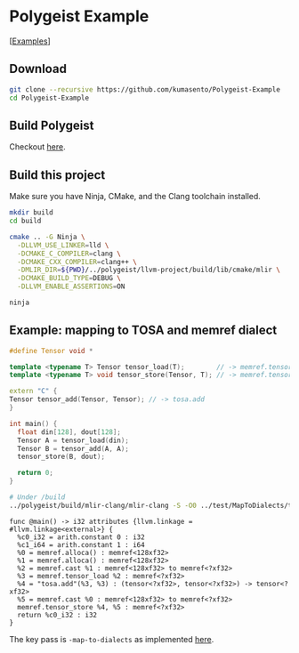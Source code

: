 # Polygeist Example

[[Examples](example)]

## Download

```sh
git clone --recursive https://github.com/kumasento/Polygeist-Example
cd Polygeist-Example
```

## Build Polygeist

Checkout [here](https://github.com/wsmoses/Polygeist).


## Build this project

Make sure you have Ninja, CMake, and the Clang toolchain installed.

```sh
mkdir build
cd build

cmake .. -G Ninja \
  -DLLVM_USE_LINKER=lld \
  -DCMAKE_C_COMPILER=clang \
  -DCMAKE_CXX_COMPILER=clang++ \
  -DMLIR_DIR=${PWD}/../polygeist/llvm-project/build/lib/cmake/mlir \
  -DCMAKE_BUILD_TYPE=DEBUG \
  -DLLVM_ENABLE_ASSERTIONS=ON

ninja
```


## Example: mapping to TOSA and memref dialect

```c++
#define Tensor void *

template <typename T> Tensor tensor_load(T);        // -> memref.tensor_load
template <typename T> void tensor_store(Tensor, T); // -> memref.tensor_store

extern "C" {
Tensor tensor_add(Tensor, Tensor); // -> tosa.add
}

int main() {
  float din[128], dout[128];
  Tensor A = tensor_load(din);
  Tensor B = tensor_add(A, A);
  tensor_store(B, dout);

  return 0;
}
```

```sh
# Under /build
../polygeist/build/mlir-clang/mlir-clang -S -O0 ../test/MapToDialects/tensor_add.cc | ./bin/runner --map-to-dialects
```

```mlir
func @main() -> i32 attributes {llvm.linkage = #llvm.linkage<external>} {
  %c0_i32 = arith.constant 0 : i32
  %c1_i64 = arith.constant 1 : i64
  %0 = memref.alloca() : memref<128xf32>
  %1 = memref.alloca() : memref<128xf32>
  %2 = memref.cast %1 : memref<128xf32> to memref<?xf32>
  %3 = memref.tensor_load %2 : memref<?xf32>
  %4 = "tosa.add"(%3, %3) : (tensor<?xf32>, tensor<?xf32>) -> tensor<?xf32>
  %5 = memref.cast %0 : memref<128xf32> to memref<?xf32>
  memref.tensor_store %4, %5 : memref<?xf32>
  return %c0_i32 : i32
}
```

The key pass is `-map-to-dialects` as implemented [here](./lib/Transforms/MapToDialects.cc).

